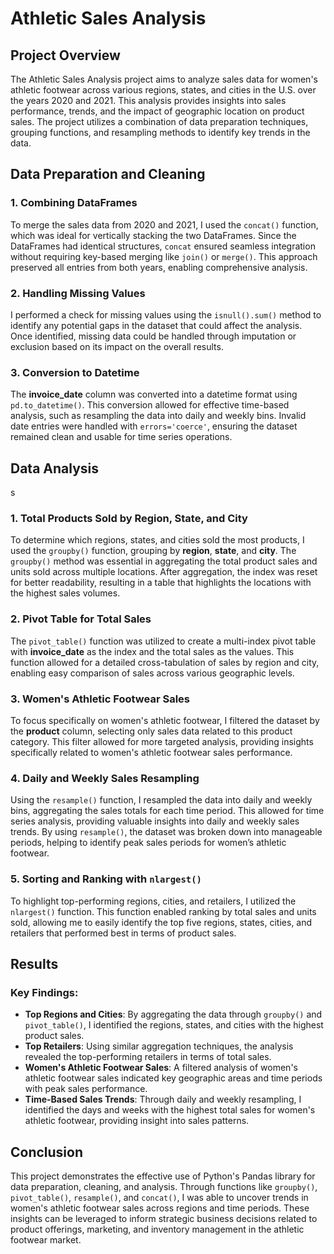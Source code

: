 # Athletic Sales Analysis

## Project Overview

The Athletic Sales Analysis project aims to analyze sales data for women's athletic footwear across various regions, states, and cities in the U.S. over the years 2020 and 2021. This analysis provides insights into sales performance, trends, and the impact of geographic location on product sales. The project utilizes a combination of data preparation techniques, grouping functions, and resampling methods to identify key trends in the data.

## Data Preparation and Cleaning

### 1. Combining DataFrames
To merge the sales data from 2020 and 2021, I used the `concat()` function, which was ideal for vertically stacking the two DataFrames. Since the DataFrames had identical structures, `concat` ensured seamless integration without requiring key-based merging like `join()` or `merge()`. This approach preserved all entries from both years, enabling comprehensive analysis.

### 2. Handling Missing Values
I performed a check for missing values using the `isnull().sum()` method to identify any potential gaps in the dataset that could affect the analysis. Once identified, missing data could be handled through imputation or exclusion based on its impact on the overall results.

### 3. Conversion to Datetime
The **invoice_date** column was converted into a datetime format using `pd.to_datetime()`. This conversion allowed for effective time-based analysis, such as resampling the data into daily and weekly bins. Invalid date entries were handled with `errors='coerce'`, ensuring the dataset remained clean and usable for time series operations.

## Data Analysis
s
### 1. Total Products Sold by Region, State, and City
To determine which regions, states, and cities sold the most products, I used the `groupby()` function, grouping by **region**, **state**, and **city**. The `groupby()` method was essential in aggregating the total product sales and units sold across multiple locations. After aggregation, the index was reset for better readability, resulting in a table that highlights the locations with the highest sales volumes.

### 2. Pivot Table for Total Sales
The `pivot_table()` function was utilized to create a multi-index pivot table with **invoice_date** as the index and the total sales as the values. This function allowed for a detailed cross-tabulation of sales by region and city, enabling easy comparison of sales across various geographic levels.

### 3. Women's Athletic Footwear Sales
To focus specifically on women's athletic footwear, I filtered the dataset by the **product** column, selecting only sales data related to this product category. This filter allowed for more targeted analysis, providing insights specifically related to women's athletic footwear sales performance.

### 4. Daily and Weekly Sales Resampling
Using the `resample()` function, I resampled the data into daily and weekly bins, aggregating the sales totals for each time period. This allowed for time series analysis, providing valuable insights into daily and weekly sales trends. By using `resample()`, the dataset was broken down into manageable periods, helping to identify peak sales periods for women’s athletic footwear.

### 5. Sorting and Ranking with `nlargest()`
To highlight top-performing regions, cities, and retailers, I utilized the `nlargest()` function. This function enabled ranking by total sales and units sold, allowing me to easily identify the top five regions, states, cities, and retailers that performed best in terms of product sales.

## Results

### Key Findings:
- **Top Regions and Cities**: By aggregating the data through `groupby()` and `pivot_table()`, I identified the regions, states, and cities with the highest product sales.
- **Top Retailers**: Using similar aggregation techniques, the analysis revealed the top-performing retailers in terms of total sales.
- **Women's Athletic Footwear Sales**: A filtered analysis of women's athletic footwear sales indicated key geographic areas and time periods with peak sales performance.
- **Time-Based Sales Trends**: Through daily and weekly resampling, I identified the days and weeks with the highest total sales for women's athletic footwear, providing insight into sales patterns.

## Conclusion

This project demonstrates the effective use of Python's Pandas library for data preparation, cleaning, and analysis. Through functions like `groupby()`, `pivot_table()`, `resample()`, and `concat()`, I was able to uncover trends in women's athletic footwear sales across regions and time periods. These insights can be leveraged to inform strategic business decisions related to product offerings, marketing, and inventory management in the athletic footwear market.
